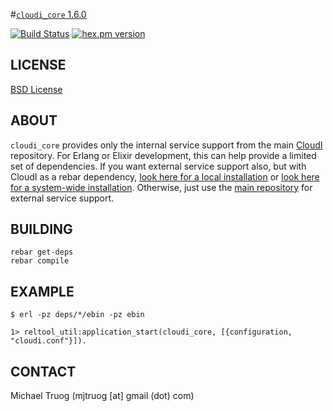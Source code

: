 #[`cloudi_core` 1.6.0](http://cloudi.org)

[![Build Status](https://secure.travis-ci.org/CloudI/cloudi_core.png?branch=master)](http://travis-ci.org/CloudI/cloudi_core)
[![hex.pm version](https://img.shields.io/hexpm/v/cloudi_core.svg)](https://hex.pm/packages/cloudi_core)

## LICENSE

[BSD License](https://github.com/CloudI/CloudI/blob/master/src/LICENSE)

## ABOUT

`cloudi_core` provides only the internal service support from the main
[CloudI](https://github.com/CloudI/CloudI/) repository.  For Erlang or Elixir
development, this can help provide a limited set of dependencies.  If you
want external service support also, but with CloudI as a rebar dependency,
[look here for a local installation](https://github.com/CloudI/CloudI/tree/master/examples/hello_world3#readme) or
[look here for a system-wide installation](https://github.com/CloudI/CloudI/tree/develop/examples/hello_world5#readme).
Otherwise, just use the [main repository](https://github.com/CloudI/CloudI)
for external service support.

## BUILDING

    rebar get-deps
    rebar compile

## EXAMPLE

    $ erl -pz deps/*/ebin -pz ebin
    
    1> reltool_util:application_start(cloudi_core, [{configuration, "cloudi.conf"}]).

## CONTACT

Michael Truog (mjtruog [at] gmail (dot) com)

